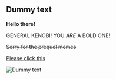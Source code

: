 Dummy text
------
**Hello there!**

GENERAL KENOBI! YOU *ARE* A BOLD ONE!

~~Sorry for the prequel memes~~

[Please click this](https://www.youtube.com/watch?v=dQw4w9WgXcQ "It's a surprise tool that will help us later...")

![Dummy text](https://d13ezvd6yrslxm.cloudfront.net/wp/wp-content/images/starwars-revengeofthesith-obiwan-transport-700x324.jpg "Oh, I'm not brave enough for politics.")
